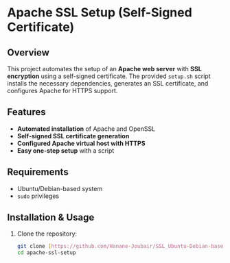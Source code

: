 # Apache SSL Setup (Self-Signed Certificate)

## Overview
This project automates the setup of an **Apache web server** with **SSL encryption** using a self-signed certificate. The provided `setup.sh` script installs the necessary dependencies, generates an SSL certificate, and configures Apache for HTTPS support.

## Features
- **Automated installation** of Apache and OpenSSL
- **Self-signed SSL certificate generation**
- **Configured Apache virtual host with HTTPS**
- **Easy one-step setup** with a script

## Requirements
- Ubuntu/Debian-based system
- `sudo` privileges

## Installation & Usage
1. Clone the repository:
   ```bash
   git clone [https://github.com/Hanane-Joubair/SSL_Ubuntu-Debian-based-Linux-system.git]
   cd apache-ssl-setup
